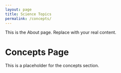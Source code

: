 ```yaml
---
layout: page
title: Science Topics 
permalink: /concepts/
---
```


This is the About page. Replace with your real content.


# Concepts Page

This is a placeholder for the concepts section.
